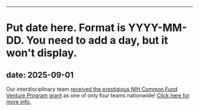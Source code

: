 
---
# Put date here. Format is YYYY-MM-DD. You need to add a day, but it won't display.
date: 2025-09-01
---
Our interdisciplinary team [received the prestigious NIH Common Fund Venture Program grant](https://news.arizona.edu/news/new-imaging-tech-promises-help-doctors-better-diagnose-and-treat-skin-cancers) as one of only four teams nationwide! [Click here for more info.](/projects/swi/#news-header-nih)
